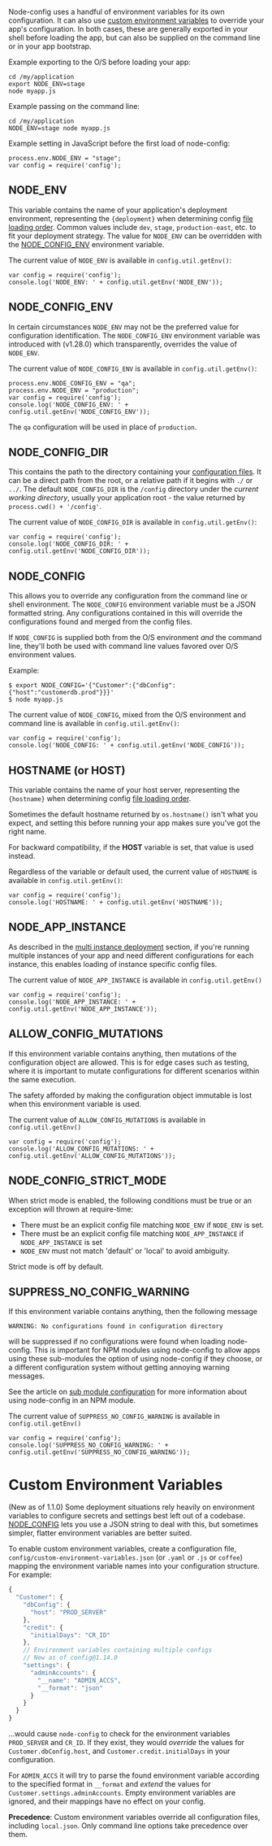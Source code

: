 Node-config uses a handful of environment variables for its own configuration. It can also use [custom environment variables](#custom-environment-variables) to override your app's configuration. In both cases, these are generally exported in your shell before loading the app, but can also be supplied on the command line or in your app bootstrap.

Example exporting to the O/S before loading your app:
```
cd /my/application
export NODE_ENV=stage
node myapp.js
```

Example passing on the command line:
```
cd /my/application
NODE_ENV=stage node myapp.js 
```

Example setting in JavaScript before the first load of node-config:
```
process.env.NODE_ENV = "stage";
var config = require('config');
```

## NODE_ENV

This variable contains the name of your application's deployment environment, representing the ```{deployment}``` when determining config [file loading order](https://github.com/lorenwest/node-config/wiki/Configuration-Files#file-load-order). Common values include ```dev```, ```stage```, ```production-east```, etc. to fit your deployment strategy. The value for ```NODE_ENV``` can be overridden with the [NODE_CONFIG_ENV](https://github.com/lorenwest/node-config/wiki/Environment-Variables#node_config_env) environment variable.

The current value of ```NODE_ENV``` is available in ```config.util.getEnv()```:
```
var config = require('config');
console.log('NODE_ENV: ' + config.util.getEnv('NODE_ENV'));
```
## NODE_CONFIG_ENV

In certain circumstances ```NODE_ENV``` may not be the preferred value for configuration identification. The ```NODE_CONFIG_ENV``` environment variable was introduced with (v1.28.0) which transparently, overrides the value of ```NODE_ENV```.

The current value of ```NODE_CONFIG_ENV``` is available in ```config.util.getEnv()```:
```
process.env.NODE_CONFIG_ENV = "qa";
process.env.NODE_ENV = "production";
var config = require('config');
console.log('NODE_CONFIG_ENV: ' + config.util.getEnv('NODE_CONFIG_ENV'));
```
The ```qa``` configuration will be used in place of ```production```.

## NODE_CONFIG_DIR

This contains the path to the directory containing your [configuration files](https://github.com/lorenwest/node-config/wiki/Configuration-Files).  It can be a direct path from the root, or a relative path if it begins with ```./``` or ```../```.  The default ```NODE_CONFIG_DIR``` is the ```/config``` directory under the *current working directory*, usually your application root - the value returned by ```process.cwd() + '/config'```.

The current value of ```NODE_CONFIG_DIR``` is available in ```config.util.getEnv()```:
```
var config = require('config');
console.log('NODE_CONFIG_DIR: ' + config.util.getEnv('NODE_CONFIG_DIR'));
```

## NODE_CONFIG

This allows you to override any configuration from the command line or shell environment.  The ```NODE_CONFIG``` environment variable must be a JSON formatted string.  Any configurations contained in this will override the configurations found and merged from the config files.

If ```NODE_CONFIG``` is supplied both from the O/S environment _and_ the command line, they'll both be used with command line values favored over O/S environment values.  

Example:

```
$ export NODE_CONFIG='{"Customer":{"dbConfig":{"host":"customerdb.prod"}}}'
$ node myapp.js
```

The current value of ```NODE_CONFIG```, mixed from the O/S environment and command line is available in ```config.util.getEnv()```:
```
var config = require('config');
console.log('NODE_CONFIG: ' + config.util.getEnv('NODE_CONFIG'));
```

## HOSTNAME (or HOST)

This variable contains the name of your host server, representing the ```{hostname}``` when determining config [file loading order](https://github.com/lorenwest/node-config/wiki/Configuration-Files#file-load-order). 

Sometimes the default hostname returned by ```os.hostname()``` isn't what you expect, and setting this before running your app makes sure you've got the right name.

For backward compatibility, if the **HOST** variable is set, that value is used instead.

Regardless of the variable or default used, the current value of ```HOSTNAME``` is available in ```config.util.getEnv()```:

```
var config = require('config');
console.log('HOSTNAME: ' + config.util.getEnv('HOSTNAME'));
```

## NODE_APP_INSTANCE

As described in the [multi instance deployment](https://github.com/lorenwest/node-config/wiki/Multiple-Node-Instances) section, if you're running multiple instances of your app and need different configurations for each instance, this enables loading of instance specific config files.

The current value of ```NODE_APP_INSTANCE``` is available in ```config.util.getEnv()```

```
var config = require('config');
console.log('NODE_APP_INSTANCE: ' + config.util.getEnv('NODE_APP_INSTANCE'));
```

## ALLOW_CONFIG_MUTATIONS

If this environment variable contains anything, then mutations of the configuration object are allowed.  This is for edge cases such as testing, where it is important to mutate configurations for different scenarios within the same execution.

The safety afforded by making the configuration object immutable is lost when this environment variable is used.

The current value of ```ALLOW_CONFIG_MUTATIONS``` is available in ```config.util.getEnv()```

```
var config = require('config');
console.log('ALLOW_CONFIG_MUTATIONS: ' + config.util.getEnv('ALLOW_CONFIG_MUTATIONS'));
```
## NODE_CONFIG_STRICT_MODE

When strict mode is enabled, the following conditions must be true or an exception will
thrown at require-time:

 * There must be an explicit config file matching `NODE_ENV` if `NODE_ENV` is set.
 * There must be an explicit config file matching `NODE_APP_INSTANCE` if `NODE_APP_INSTANCE` is set
 * `NODE_ENV` must not match 'default' or 'local' to avoid ambiguity.

Strict mode is off by default.

## SUPPRESS_NO_CONFIG_WARNING

If this environment variable contains anything, then the following message
```
WARNING: No configurations found in configuration directory
```
will be suppressed if no configurations were found when loading node-config.  This is important for NPM modules using node-config to allow apps using these sub-modules the option of using node-config if they choose, or a different configuration system without getting annoying warning messages.

See the article on [sub module configuration](https://github.com/lorenwest/node-config/wiki/Sub-Module-Configuration) for more information about using node-config in an NPM module.

The current value of ```SUPPRESS_NO_CONFIG_WARNING``` is available in ```config.util.getEnv()```

```
var config = require('config');
console.log('SUPPRESS_NO_CONFIG_WARNING: ' + config.util.getEnv('SUPPRESS_NO_CONFIG_WARNING'));
```

# Custom Environment Variables

(New as of 1.1.0) Some deployment situations rely heavily on environment variables to configure secrets and settings best left out of a codebase. [NODE_CONFIG](#node_config) lets you use a JSON string to deal with this, but sometimes simpler, flatter environment variables are better suited.

To enable custom environment variables, create a configuration file, `config/custom-environment-variables.json` (or `.yaml` or `.js` or `coffee`) mapping the environment variable names into your configuration structure. For example:

```javascript
{
  "Customer": {
    "dbConfig": {
      "host": "PROD_SERVER"
    },
    "credit": {
      "initialDays": "CR_ID"
    },
    // Environment variables containing multiple configs
    // New as of config@1.14.0
    "settings": {
      "adminAccounts": {
        "__name": "ADMIN_ACCS",
        "__format": "json"
      }
    }
  }
}
```

...would cause `node-config` to check for the environment variables `PROD_SERVER` and `CR_ID`. If they exist, they would _override_ the values for `Customer.dbConfig.host`, and `Customer.credit.initialDays` in your configuration.
 
For `ADMIN_ACCS` it will try to parse the found environment variable according to the specified format in `__format` and _extend_ the values for `Customer.settings.adminAccounts`. 
Empty environment variables are ignored, and their mappings have no effect on your config.

**Precedence**: Custom environment variables override all configuration files, including `local.json`. Only command line options take precedence over them.
